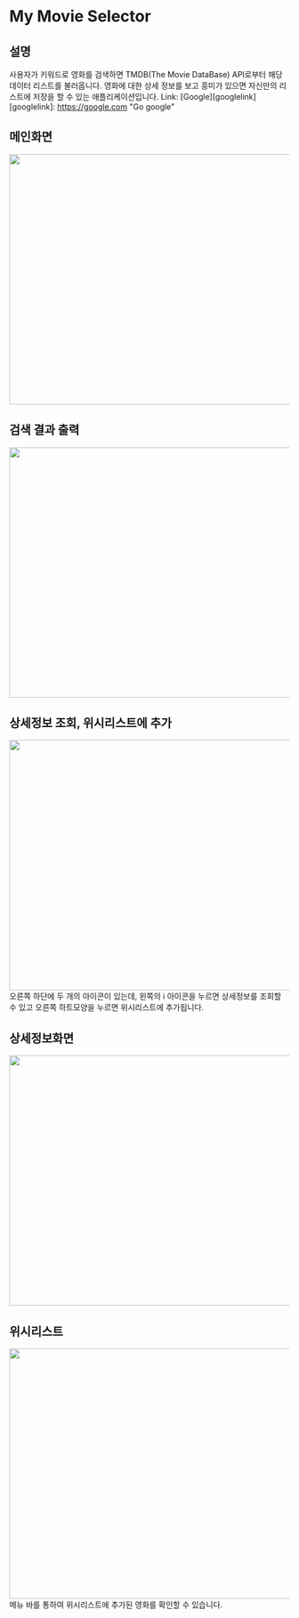 # My Movie Selector
## 설명
사용자가 키워드로 영화를 검색하면 TMDB(The Movie DataBase) API로부터 해당 데이터 리스트를 불러옵니다. 영화에 대한 상세 정보를 보고 흥미가 있으면 자신만의 리스트에 저장을 할 수 있는 애플리케이션입니다.
Link: [Google][googlelink]
[googlelink]: https://google.com "Go google"

## 메인화면
<img src="https://user-images.githubusercontent.com/69902446/107357666-b92ab080-6b15-11eb-955c-3af3c5826086.PNG" width="600px" height="450px"></img>
## 검색 결과 출력
<img src="https://user-images.githubusercontent.com/69902446/107358250-80d7a200-6b16-11eb-920b-053d8ef829d7.PNG" width="600px" height="450px"></img>
## 상세정보 조회, 위시리스트에 추가
<img src="https://user-images.githubusercontent.com/69902446/107358438-baa8a880-6b16-11eb-8973-efdffc038495.PNG" width="600px" height="450px"></img>   
오른쪽 하단에 두 개의 아이콘이 있는데, 왼쪽의 i 아이콘을 누르면 상세정보를 조회할 수 있고 오른쪽 하트모양을 누르면 위시리스트에 추가됩니다.

## 상세정보화면
<img src="https://user-images.githubusercontent.com/69902446/107360118-de6cee00-6b18-11eb-8c23-72308a781ad7.PNG" width="600px" height="450px"></img>

## 위시리스트
<img src="https://user-images.githubusercontent.com/69902446/107360448-4ae7ed00-6b19-11eb-9252-e6b5359726dd.PNG" width="600px" height="450px"></img>   
메뉴 바를 통하여 위시리스트에 추가된 영화를 확인할 수 있습니다.
